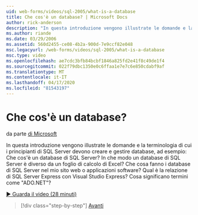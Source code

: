 ```yaml
---
uid: web-forms/videos/sql-2005/what-is-a-database
title: Che cos'è un database? | Microsoft Docs
author: rick-anderson
description: "In questa introduzione vengono illustrate le domande e la terminologia di cui i principianti di SQL Server devono creare e gestire database, ad esempio: Che cos'è un database di SQL Server? Come..."
ms.author: riande
ms.date: 03/29/2006
ms.assetid: 560d2455-ce08-4b2a-900d-7e9ccf82e048
msc.legacyurl: /web-forms/videos/sql-2005/what-is-a-database
msc.type: video
ms.openlocfilehash: ae7cdc3bfb84bcbf1846a825fd2e41f8c49de1f4
ms.sourcegitcommit: 022f79dbc1350e0c6ffaa1e7e7c6e850cdabf9af
ms.translationtype: MT
ms.contentlocale: it-IT
ms.lasthandoff: 04/17/2020
ms.locfileid: "81543197"
---
```

# <a name="what-is-a-database"></a>Che cos'è un database?

da parte [di Microsoft](https://github.com/microsoft)

In questa introduzione vengono illustrate le domande e la terminologia di cui i principianti di SQL Server devono creare e gestire database, ad esempio: Che cos'è un database di SQL Server? In che modo un database di SQL Server è diverso da un foglio di calcolo di Excel? Che cosa fanno i database di SQL Server nel mio sito web o applicazioni software? Qual è la relazione di SQL Server Express con Visual Studio Express? Cosa significano termini come "ADO.NET"?

[&#9654; Guarda il video (28 minuti)](https://channel9.msdn.com/Blogs/ASP-NET-Site-Videos/what-is-a-database)

> [!div class="step-by-step"]
> [Avanti](understanding-database-tables-and-records.md)
